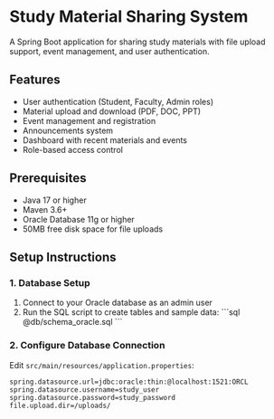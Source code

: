 # Study Material Sharing System

A Spring Boot application for sharing study materials with file upload support, event management, and user authentication.

## Features

- User authentication (Student, Faculty, Admin roles)
- Material upload and download (PDF, DOC, PPT)
- Event management and registration
- Announcements system
- Dashboard with recent materials and events
- Role-based access control

## Prerequisites

- Java 17 or higher
- Maven 3.6+
- Oracle Database 11g or higher
- 50MB free disk space for file uploads

## Setup Instructions

### 1. Database Setup

1. Connect to your Oracle database as an admin user
2. Run the SQL script to create tables and sample data:
   \`\`\`sql
   @db/schema_oracle.sql
   \`\`\`

### 2. Configure Database Connection

Edit `src/main/resources/application.properties`:

```properties
spring.datasource.url=jdbc:oracle:thin:@localhost:1521:ORCL
spring.datasource.username=study_user
spring.datasource.password=study_password
file.upload.dir=/uploads/
